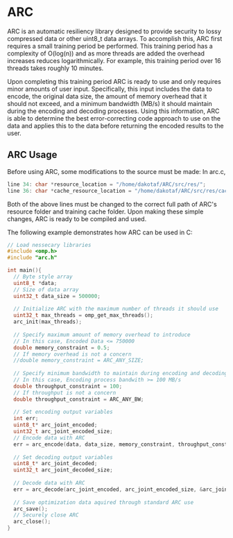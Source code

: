 # ARC

ARC is an automatic resiliency library designed to provide security to lossy compressed data or other uint8_t data arrays. To accomplish this, ARC first requires a small training period be performed. This training period has a complexity of O(log(n)) and as more threads are added the overhead increases reduces logarithmically. For example, this training period over 16 threads takes roughly 10 minutes. 

Upon completing this training period ARC is ready to use and only requires minor amounts of user input. Specifically, this input includes the data to encode, the original data size, the amount of memory overhead that it should not exceed, and a minimum bandwidth (MB/s) it should maintain during the encoding and decoding processes. Using this information, ARC is able to determine the best error-correcting code approach to use on the data and applies this to the data before returning the encoded results to the user. 

## ARC Usage

Before using ARC, some modifications to the source must be made:
In arc.c, 
```c
line 34: char *resource_location = "/home/dakotaf/ARC/src/res/";
line 36: char *cache_resource_location = "/home/dakotaf/ARC/src/res/cache/";
```
Both of the above lines must be changed to the correct full path of ARC's resource folder and training cache folder. Upon making these simple changes, ARC is ready to be compiled and used.


The following example demonstrates how ARC can be used in C:
```c
// Load nessecary libraries
#include <omp.h>
#include "arc.h"

int main(){
  // Byte style array
  uint8_t *data;
  // Size of data array
  uint32_t data_size = 500000;
  
  // Initialize ARC with the maximum number of threads it should use
  uint32_t max_threads = omp_get_max_threads();
  arc_init(max_threads);
  
  // Specify maximum amount of memory overhead to introduce
  // In this case, Encoded Data <= 750000
  double memory_constraint = 0.5;
  // If memory overhead is not a concern
  //double memory_constraint = ARC_ANY_SIZE;
  
  // Specify minimum bandwidth to maintain during encoding and decoding process
  // In this case, Encoding process bandwith >= 100 MB/s
  double throughput_constraint = 100;
  // If throughput is not a concern
  double throughput_constraint = ARC_ANY_BW;
  
  // Set encoding output variables
  int err;
  uint8_t* arc_joint_encoded;
  uint32_t arc_joint_encoded_size;
  // Encode data with ARC
  err = arc_encode(data, data_size, memory_constraint, throughput_constraint, &arc_joint_encoded, &arc_joint_encoded_size);
  
  // Set decoding output variables
  uint8_t* arc_joint_decoded;
  uint32_t arc_joint_decoded_size;
  
  // Decode data with ARC
  err = arc_decode(arc_joint_encoded, arc_joint_encoded_size, &arc_joint_decoded, &arc_joint_decoded_size); 
  
  // Save optimization data aquired through standard ARC use
  arc_save();
  // Securely close ARC
  arc_close();
}
```
